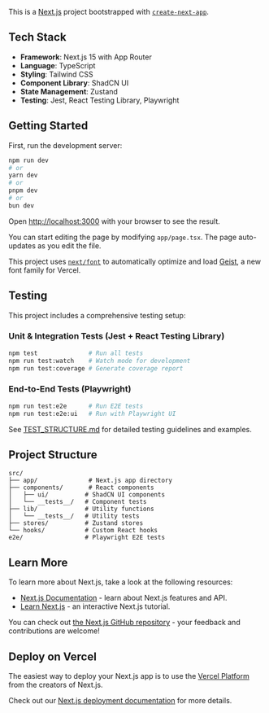 This is a [Next.js](https://nextjs.org) project bootstrapped with
[`create-next-app`](https://nextjs.org/docs/app/api-reference/cli/create-next-app).

## Tech Stack

- **Framework**: Next.js 15 with App Router
- **Language**: TypeScript
- **Styling**: Tailwind CSS
- **Component Library**: ShadCN UI
- **State Management**: Zustand
- **Testing**: Jest, React Testing Library, Playwright

## Getting Started

First, run the development server:

```bash
npm run dev
# or
yarn dev
# or
pnpm dev
# or
bun dev
```

Open [http://localhost:3000](http://localhost:3000) with your browser to see the
result.

You can start editing the page by modifying `app/page.tsx`. The page
auto-updates as you edit the file.

This project uses
[`next/font`](https://nextjs.org/docs/app/building-your-application/optimizing/fonts)
to automatically optimize and load [Geist](https://vercel.com/font), a new font
family for Vercel.

## Testing

This project includes a comprehensive testing setup:

### Unit & Integration Tests (Jest + React Testing Library)

```bash
npm test              # Run all tests
npm run test:watch    # Watch mode for development
npm run test:coverage # Generate coverage report
```

### End-to-End Tests (Playwright)

```bash
npm run test:e2e      # Run E2E tests
npm run test:e2e:ui   # Run with Playwright UI
```

See [TEST_STRUCTURE.md](./TEST_STRUCTURE.md) for detailed testing guidelines and
examples.

## Project Structure

```
src/
├── app/              # Next.js app directory
├── components/       # React components
│   ├── ui/          # ShadCN UI components
│   └── __tests__/   # Component tests
├── lib/             # Utility functions
│   └── __tests__/   # Utility tests
├── stores/          # Zustand stores
└── hooks/           # Custom React hooks
e2e/                 # Playwright E2E tests
```

## Learn More

To learn more about Next.js, take a look at the following resources:

- [Next.js Documentation](https://nextjs.org/docs) - learn about Next.js
  features and API.
- [Learn Next.js](https://nextjs.org/learn) - an interactive Next.js tutorial.

You can check out
[the Next.js GitHub repository](https://github.com/vercel/next.js) - your
feedback and contributions are welcome!

## Deploy on Vercel

The easiest way to deploy your Next.js app is to use the
[Vercel Platform](https://vercel.com/new?utm_medium=default-template&filter=next.js&utm_source=create-next-app&utm_campaign=create-next-app-readme)
from the creators of Next.js.

Check out our
[Next.js deployment documentation](https://nextjs.org/docs/app/building-your-application/deploying)
for more details.
